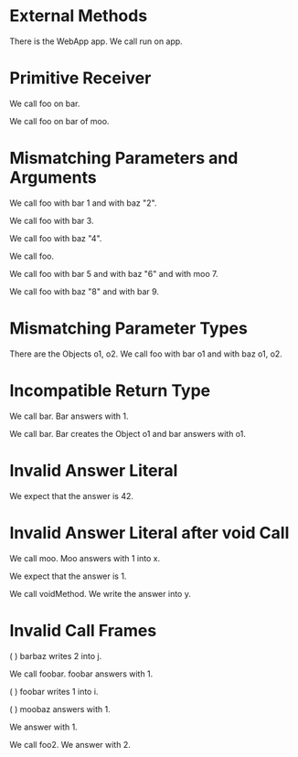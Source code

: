 # External Methods

There is the WebApp app.
We call run on app.
<!--    ^
error: cannot resolve or add method 'run' in external class 'WebApp' [method.unresolved.external]
-->

# Primitive Receiver

We call foo on bar.
<!--           ^
error: cannot call method 'foo' on receiver of primitive type 'String' [call.receiver.primitive]
-->

We call foo on bar of moo.
<!--           ^
error: unresolved attribute or association 'String.bar' - 'String' is a primitive type [property.unresolved.primitive]
-->

# Mismatching Parameters and Arguments

We call foo with bar 1 and with baz "2".
<!--    ^
note: 'MethodsTest.foo' was first declared here [property.declaration.first]
-->

We call foo with bar 3.
<!--    ^
error: mismatching parameters and arguments of method 'MethodsTest.foo' [call.mismatch.params.args]
parameters: bar baz
arguments:  bar
-->

We call foo with baz "4".
<!--    ^
error: mismatching parameters and arguments of method 'MethodsTest.foo' [call.mismatch.params.args]
parameters: bar baz
arguments:  baz
-->

We call foo.
<!--    ^
error: mismatching parameters and arguments of method 'MethodsTest.foo' [call.mismatch.params.args]
parameters: bar baz
arguments:  
-->

We call foo with bar 5 and with baz "6" and with moo 7.
<!--    ^
error: mismatching parameters and arguments of method 'MethodsTest.foo' [call.mismatch.params.args]
parameters: bar baz
arguments:  bar baz moo
-->

We call foo with baz "8" and with bar 9.
<!--    ^
error: mismatching parameters and arguments of method 'MethodsTest.foo' [call.mismatch.params.args]
parameters: bar baz
arguments:  baz bar
-->

# Mismatching Parameter Types

There are the Objects o1, o2.
We call foo with bar o1 and with baz o1, o2.
<!--                 ^
error: incompatible parameter and argument types [call.mismatch.type]
parameter type: int
argument type:  Object
-->

# Incompatible Return Type

We call bar.
Bar answers with 1.

We call bar.
Bar creates the Object o1 and bar answers with o1.
<!--                                           ^
error: cannot return expression of type 'Object' from method 'bar' with return type 'int' [call.return.type]
-->

# Invalid Answer Literal

We expect that the answer is 42.
<!--               ^
error: invalid answer literal - no preceding call [answer.unresolved]
-->

# Invalid Answer Literal after void Call

We call moo.
Moo answers with 1 into x.

We expect that the answer is 1.

We call voidMethod.
We write the answer into y.
<!--         ^
error: invalid answer literal - no preceding call [answer.unresolved]
-->

# Invalid Call Frames

(  ) barbaz writes 2 into j.
<!-- ^
error: unknown actor 'barbaz' [frame.incompatible.actor]
perhaps you did not call the method or the call was already closed?
-->

We call foobar.
foobar answers with 1.

(  ) foobar writes 1 into i.
<!-- ^
error: unknown actor 'foobar' [frame.incompatible.actor]
perhaps you did not call the method or the call was already closed?
-->

(  ) moobaz answers with 1.
<!-- ^
error: unknown actor 'moobaz' [frame.incompatible.actor]
perhaps you did not call the method or the call was already closed?
-->

We   answer with 1.
<!-- ^
error: cannot answer from the test method indicated by actor 'we' [answer.we]
-->

We call foo2.
We   answer with 2.
<!-- ^
error: cannot answer from the test method indicated by actor 'we' [answer.we]
perhaps you meant to write 'foo2 answers ...' instead of 'we answer ...'?
-->
